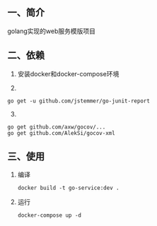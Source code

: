 ## 一、简介
golang实现的web服务模版项目

## 二、依赖

1. 安装docker和docker-compose环境

2.
 ```shell
 go get -u github.com/jstemmer/go-junit-report
 ```

3.
 ```shell
 go get github.com/axw/gocov/...
 go get github.com/AlekSi/gocov-xml
 ```

## 三、使用
1. 编译
    ```shell script
    docker build -t go-service:dev .
    ```
2. 运行
    ```shell script
    docker-compose up -d
    ```